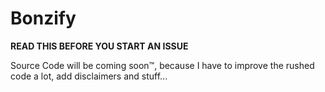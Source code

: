 # Bonzify

**READ THIS BEFORE YOU START AN ISSUE**

Source Code will be coming soon™, because I have to improve the rushed code a lot, add disclaimers and stuff...
